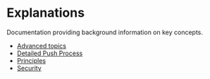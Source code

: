 # Explanations 

Documentation providing background information on key concepts.

- [Advanced topics](advanced.md)
- [Detailed Push Process](detailed-push-process.md)
- [Principles](principles.md)
- [Security](security.md)
